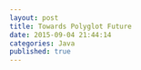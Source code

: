 ```yaml
---
layout: post
title: Towards Polyglot Future
date: 2015-09-04 21:44:14 
categories: Java
published: true
---
```

